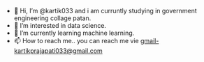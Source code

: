 - 👋 Hi, I’m @kartik033 and i am curruntly studying in government engineering collage patan. 
- 👀 I’m interested in data science.
- 🌱 I’m currently learning machine learning.
- 📫 How to reach me.. you can reach me vie gmail-kartikprajapati033@gmail.com

<!---
kartik033/kartik033 is a ✨ special ✨ repository because its `README.md` (this file) appears on your GitHub profile.
You can click the Preview link to take a look at your changes.
--->
